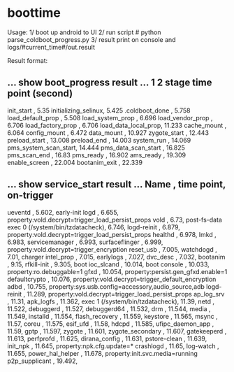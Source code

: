 # boottime
Usage:
1/ boot up android to UI
2/ run script # python parse_coldboot_progress.py
3/ result print on console and logs/#current_time#/out.result

Result format:

... show boot_progress result ...
1    2  stage                                        time point (second)
---------------------
init_start          ,                       5.35
    initializing_selinux,                   5.425
    .coldboot_done      ,                   5.758
    load_default_prop   ,                   5.508
    load_system_prop    ,                   6.696
    load_vendor_prop    ,                   6.706
    load_factory_prop   ,                   6.706
    load_data_local_prop,                   11.233
    cache_mount         ,                   6.064
    config_mount        ,                   6.472
    data_mount          ,                   10.927
zygote_start        ,                           12.443
preload_start       ,                           13.008
preload_end         ,                           14.003
system_run          ,                           14.069
pms_system_scan_start,                          14.444
pms_data_scan_start ,                           16.825
pms_scan_end        ,                           16.83
pms_ready           ,                           16.902
ams_ready           ,                           19.309
enable_screen       ,                           22.004
bootanim_exit       ,                           22.339

... show service_start result …
Name                         ,                       time point,          on-trigger
-------------------
ueventd                       ,                 5.602,          early-init
logd                          ,                 6.655,          property:vold.decrypt=trigger_load_persist_props
vold                          ,                  6.73,          post-fs-data
exec 0 (/system/bin/tzdatacheck),                       6.746,
logd-reinit                   ,                 6.879,          property:vold.decrypt=trigger_load_persist_props
healthd                       ,                 6.978,
lmkd                          ,                 6.983,
servicemanager                ,                 6.993,
surfaceflinger                ,                 6.999,          property:vold.decrypt=trigger_encryption
reset_usb                     ,                 7.005,
watchdogd                     ,                  7.01,             charger
intel_prop                    ,                 7.015,
earlylogs                     ,                 7.027,
dvc_desc                      ,                 7.032,
bootanim                      ,                  9.15,
rfkill-init                   ,                 9.305,                boot
ioc_slcand                    ,                 10.014,               boot
console                       ,                 10.033,         property:ro.debuggable=1
gfxd                          ,                 10.054,         property:persist.gen_gfxd.enable=1
defaultcrypto                 ,                 10.076,         property:vold.decrypt=trigger_default_encryption
adbd                          ,                 10.755,         property:sys.usb.config=accessory,audio_source,adb
logd-reinit                   ,                 11.289,         property:vold.decrypt=trigger_load_persist_props
ap_log_srv                    ,                 11.31,
apk_logfs                     ,                 11.362,
exec 1 (/system/bin/tzdatacheck),                       11.39,
netd                          ,                 11.522,
debuggerd                     ,                 11.527,
debuggerd64                   ,                 11.532,
drm                           ,                 11.544,
media                         ,                 11.549,
installd                      ,                 11.554,
flash_recovery                ,                 11.559,
keystore                      ,                 11.565,
msync                         ,                 11.57,
coreu                         ,                 11.575,
esif_ufd                      ,                 11.58,
hdcpd                         ,                 11.585,
ufipc_daemon_app              ,                 11.59,
gptp                          ,                 11.597,
zygote                        ,                 11.601,
zygote_secondary              ,                 11.607,
gatekeeperd                   ,                 11.613,
perfprofd                     ,                 11.625,
dirana_config                 ,                 11.631,
pstore-clean                  ,                 11.639,
init_npk                      ,                 11.645,         property:npk.cfg.update=*
crashlogd                     ,                 11.65,
log-watch                     ,                 11.655,
power_hal_helper              ,                 11.678,         property:init.svc.media=running
p2p_supplicant                ,                 19.492,


